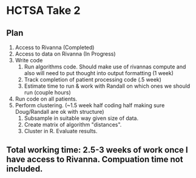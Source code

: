 # HCTSA Take 2

## Plan

1. Access to Rivanna (Completed)
2. Access to data on Rivanna (In Progress)
3. Write code
   1. Run algorithms code. Should make use of rivannas compute and also will need to put thought into output formatting (1 week)
   2. Track completion of patient processing code (.5 week)
   3. Estimate time to run & work with Randall on which ones we should run (couple hours)
4. Run code on all patients.
5. Perform clustering. (~1.5 week half coding half making sure Doug/Randall are ok with structure)
   1. Subsample in suitable way given size of data.
   2. Create matrix of algorithm "distances".
   3. Cluster in R. Evaluate results.

## Total working time: 2.5-3 weeks of work once I have access to Rivanna. Compuation time not included.
